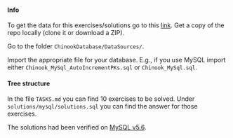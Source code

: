 #### Info
To get the data for this exercises/solutions go to this [link](https://github.com/lerocha/chinook-database).
Get a copy of the repo locally (clone it or download a ZIP).

Go to the folder `ChinookDatabase/DataSources/`.

Import the appropriate file for your database. E.g., if you use MySQL
import either `Chinook_MySql_AutoIncrementPKs.sql` or `Chinook_MySql.sql`.


#### Tree structure

In the file `TASKS.md` you can find 10 exercises to be solved.
Under `solutions/mysql/solutions.sql` you can find the answer for those exercises.


The solutions had been verified on [MySQL v5.6](https://dev.mysql.com/downloads/mysql/5.6.html).
